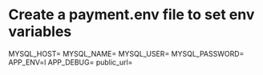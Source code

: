 # Create a payment.env file to set env variables

MYSQL_HOST=
MYSQL_NAME=
MYSQL_USER=
MYSQL_PASSWORD=
APP_ENV=l
APP_DEBUG=
public_url=